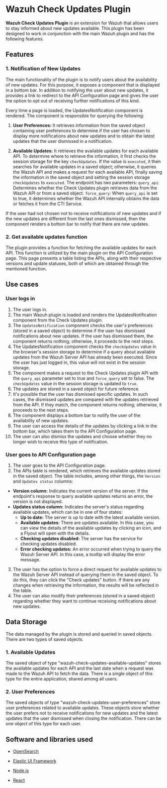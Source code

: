 # Wazuh Check Updates Plugin

**Wazuh Check Updates Plugin** is an extension for Wazuh that allows users to stay informed about new updates available. This plugin has been designed to work in conjunction with the main Wazuh plugin and has the following features.

## Features

### 1. Notification of New Updates

The main functionality of the plugin is to notify users about the availability of new updates. For this purpose, it exposes a component that is displayed in a bottom bar. In addition to notifying the user about new updates, it provides a link to redirect to the API Configuration page and gives the user the option to opt out of receiving further notifications of this kind.

Every time a page is loaded, the UpdatesNotification component is rendered. The component is responsible for querying the following:

1.  **User Preferences:** It retrieves information from the saved object containing user preferences to determine if the user has chosen to display more notifications about new updates and to obtain the latest updates that the user dismissed in a notification.

2.  **Available Updates:** It retrieves the available updates for each available API. To determine where to retrieve the information, it first checks the session storage for the key `checkUpdates`. If the value is `executed`, it then searches for available updates in a saved object; otherwise, it queries the Wazuh API and makes a request for each available API, finally saving the information in the saved object and setting the session storage `checkUpdates` to `executed`.
    The endpoint has two parameters:
    `query_api`: Determines whether the Check Updates plugin retrieves data from the Wazuh API or from a saved object.
    `force_query`: When `query_api` is set to true, it determines whether the Wazuh API internally obtains the data or fetches it from the CTI Service.

If the user had not chosen not to receive notifications of new updates and if the new updates are different from the last ones dismissed, then the component renders a bottom bar to notify that there are new updates.

### 2. Get available updates function

The plugin provides a function for fetching the available updates for each API. This function is utilized by the main plugin on the API Configuration page. This page presents a table listing the APIs, along with their respective versions and update statuses, both of which are obtained through the mentioned function.

## Use cases

### User logs in

1.  The user logs in.
2.  The main Wazuh plugin is loaded and renders the UpdatesNotification component from the Check Updates plugin.
3.  The `UpdatesNotification` component checks the user's preferences (stored in a saved object) to determine if the user has dismissed notifications about new updates. If the user has dismissed them, the component returns nothing; otherwise, it proceeds to the next steps.
4.  The UpdatesNotification component checks the `checkUpdates` value in the browser's session storage to determine if a query about available updates from the Wazuh Server API has already been executed. Since the user has just logged in, this value will not exist in the session storage.
5.  The component makes a request to the Check Updates plugin API with the `query_api` parameter set to true and `force_query` set to false. The `checkUpdates` value in the session storage is updated to `true`.
6.  The updates are stored in a saved object for future reference.
7.  It's possible that the user has dismissed specific updates. In such cases, the dismissed updates are compared with the updates retrieved from the API. If they match, the component returns nothing; otherwise, it proceeds to the next steps.
8.  The component displays a bottom bar to notify the user of the availability of new updates.
9.  The user can access the details of the updates by clicking a link in the bottom bar, which takes them to the API Configuration page.
10. The user can also dismiss the updates and choose whether they no longer wish to receive this type of notification.

### User goes to API Configuration page

1. The user goes to the API Configuration page.
2. The APIs table is rendered, which retrieves the available updates stored in the saved object. The table includes, among other things, the `Version` and `Updates status` columns:

- **Version column:** Indicates the current version of the server. If the endpoint's response to query available updates returns an error, the version is not displayed.
- **Updates status column:** Indicates the server's status regarding available updates, which can be in one of four states:
  - **Up to date:** The server is up to date with the latest available version.
  - **Available updates:** There are updates available. In this case, you can view the details of the available updates by clicking an icon, and a Flyout will open with the details.
  - **Checking updates disabled:** The server has the service for checking updates disabled.
  - **Error checking updates:** An error occurred when trying to query the Wazuh Server API. In this case, a tooltip will display the error message.

3. The user has the option to force a direct request for available updates to the Wazuh Server API instead of querying them in the saved object. To do this, they can click the "Check updates" button. If there are any changes when retrieving the information, the results will be reflected in the table.
4. The user can also modify their preferences (stored in a saved object) regarding whether they want to continue receiving notifications about new updates.

## Data Storage

The data managed by the plugin is stored and queried in saved objects. There are two types of saved objects.

### 1. Available Updates

The saved object of type "wazuh-check-updates-available-updates" stores the available updates for each API and the last date when a request was made to the Wazuh API to fetch the data. There is a single object of this type for the entire application, shared among all users.

### 2. User Preferences

The saved objects of type "wazuh-check-updates-user-preferences" store user preferences related to available updates. These objects store whether the user prefers not to receive notifications for new updates and the latest updates that the user dismissed when closing the notification. There can be one object of this type for each user.

## Software and libraries used

- [OpenSearch](https://opensearch.org/)

- [Elastic UI Framework](https://eui.elastic.co/)

- [Node.js](https://nodejs.org)

- [React](https://reactjs.org)
